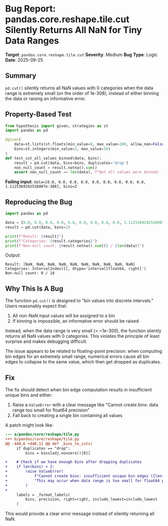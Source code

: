 # Bug Report: pandas.core.reshape.tile.cut Silently Returns All NaN for Tiny Data Ranges

**Target**: `pandas.core.reshape.tile.cut`
**Severity**: Medium
**Bug Type**: Logic
**Date**: 2025-09-25

## Summary

`pd.cut()` silently returns all NaN values with 0 categories when the data range is extremely small (on the order of 1e-308), instead of either binning the data or raising an informative error.

## Property-Based Test

```python
from hypothesis import given, strategies as st
import pandas as pd

@given(
    data=st.lists(st.floats(min_value=0, max_value=100, allow_nan=False), min_size=10, max_size=100),
    bins=st.integers(min_value=2, max_value=10)
)
def test_cut_all_values_binned(data, bins):
    result = pd.cut(data, bins=bins, duplicates='drop')
    non_null_count = result.notna().sum()
    assert non_null_count == len(data), f"Not all values were binned: {non_null_count}/{len(data)}"
```

**Failing input**: `data=[0.0, 0.0, 0.0, 0.0, 0.0, 0.0, 0.0, 0.0, 0.0, 1.1125369292536007e-308], bins=2`

## Reproducing the Bug

```python
import pandas as pd

data = [0.0, 0.0, 0.0, 0.0, 0.0, 0.0, 0.0, 0.0, 0.0, 1.1125369292536007e-308]
result = pd.cut(data, bins=2)

print(f"Result: {result}")
print(f"Categories: {result.categories}")
print(f"Non-null count: {result.notna().sum()} / {len(data)}")
```

Output:
```
Result: [NaN, NaN, NaN, NaN, NaN, NaN, NaN, NaN, NaN, NaN]
Categories: IntervalIndex([], dtype='interval[float64, right]')
Non-null count: 0 / 10
```

## Why This Is A Bug

The function `pd.cut()` is designed to "bin values into discrete intervals." Users reasonably expect that:
1. All non-NaN input values will be assigned to a bin
2. If binning is impossible, an informative error should be raised

Instead, when the data range is very small (< ~1e-300), the function silently returns all NaN values with 0 categories. This violates the principle of least surprise and makes debugging difficult.

The issue appears to be related to floating-point precision: when computing bin edges for an extremely small range, numerical errors cause all bin edges to collapse to the same value, which then get dropped as duplicates.

## Fix

The fix should detect when bin edge computation results in insufficient unique bins and either:
1. Raise a `ValueError` with a clear message like "Cannot create bins: data range too small for float64 precision"
2. Fall back to creating a single bin containing all values

A patch might look like:

```diff
--- a/pandas/core/reshape/tile.py
+++ b/pandas/core/reshape/tile.py
@@ -440,6 +440,11 @@ def _bins_to_cuts(
     if duplicates == "drop":
         bins = bins[adj.nonzero()[0]]

+    # Check if we have enough bins after dropping duplicates
+    if len(bins) < 2:
+        raise ValueError(
+            f"Cannot create bins: insufficient unique bin edges ({len(bins)}). "
+            "This may occur when data range is too small for float64 precision."
+        )
+
     labels = _format_labels(
         bins, precision, right=right, include_lowest=include_lowest
     )
```

This would provide a clear error message instead of silently returning all NaN.